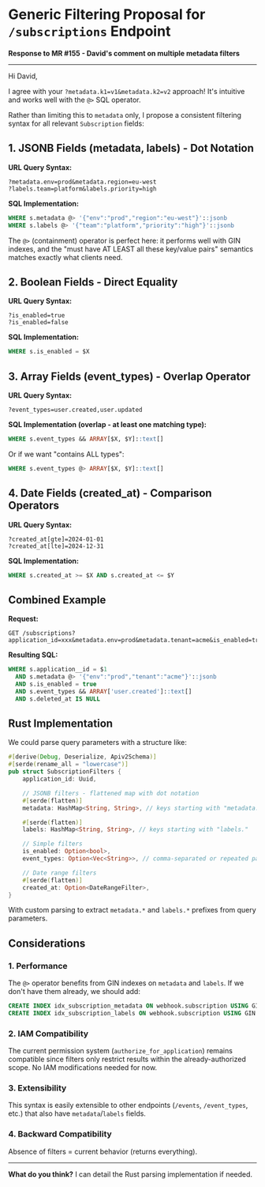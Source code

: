 # Generic Filtering Proposal for `/subscriptions` Endpoint

**Response to MR #155 - David's comment on multiple metadata filters**

---

Hi David,

I agree with your `?metadata.k1=v1&metadata.k2=v2` approach! It's intuitive and works well with the `@>` SQL operator.

Rather than limiting this to `metadata` only, I propose a consistent filtering syntax for all relevant `Subscription` fields:

## 1. JSONB Fields (metadata, labels) - Dot Notation

**URL Query Syntax:**
```
?metadata.env=prod&metadata.region=eu-west
?labels.team=platform&labels.priority=high
```

**SQL Implementation:**
```sql
WHERE s.metadata @> '{"env":"prod","region":"eu-west"}'::jsonb
WHERE s.labels @> '{"team":"platform","priority":"high"}'::jsonb
```

The `@>` (containment) operator is perfect here: it performs well with GIN indexes, and the "must have AT LEAST all these key/value pairs" semantics matches exactly what clients need.

## 2. Boolean Fields - Direct Equality

**URL Query Syntax:**
```
?is_enabled=true
?is_enabled=false
```

**SQL Implementation:**
```sql
WHERE s.is_enabled = $X
```

## 3. Array Fields (event_types) - Overlap Operator

**URL Query Syntax:**
```
?event_types=user.created,user.updated
```

**SQL Implementation (overlap - at least one matching type):**
```sql
WHERE s.event_types && ARRAY[$X, $Y]::text[]
```

Or if we want "contains ALL types":
```sql
WHERE s.event_types @> ARRAY[$X, $Y]::text[]
```

## 4. Date Fields (created_at) - Comparison Operators

**URL Query Syntax:**
```
?created_at[gte]=2024-01-01
?created_at[lte]=2024-12-31
```

**SQL Implementation:**
```sql
WHERE s.created_at >= $X AND s.created_at <= $Y
```

## Combined Example

**Request:**
```
GET /subscriptions?application_id=xxx&metadata.env=prod&metadata.tenant=acme&is_enabled=true&event_types=user.created
```

**Resulting SQL:**
```sql
WHERE s.application__id = $1
  AND s.metadata @> '{"env":"prod","tenant":"acme"}'::jsonb
  AND s.is_enabled = true
  AND s.event_types && ARRAY['user.created']::text[]
  AND s.deleted_at IS NULL
```

## Rust Implementation

We could parse query parameters with a structure like:

```rust
#[derive(Debug, Deserialize, Apiv2Schema)]
#[serde(rename_all = "lowercase")]
pub struct SubscriptionFilters {
    application_id: Uuid,

    // JSONB filters - flattened map with dot notation
    #[serde(flatten)]
    metadata: HashMap<String, String>, // keys starting with "metadata."

    #[serde(flatten)]
    labels: HashMap<String, String>, // keys starting with "labels."

    // Simple filters
    is_enabled: Option<bool>,
    event_types: Option<Vec<String>>, // comma-separated or repeated params

    // Date range filters
    #[serde(flatten)]
    created_at: Option<DateRangeFilter>,
}
```

With custom parsing to extract `metadata.*` and `labels.*` prefixes from query parameters.

## Considerations

### 1. Performance
The `@>` operator benefits from GIN indexes on `metadata` and `labels`. If we don't have them already, we should add:

```sql
CREATE INDEX idx_subscription_metadata ON webhook.subscription USING GIN (metadata);
CREATE INDEX idx_subscription_labels ON webhook.subscription USING GIN (labels);
```

### 2. IAM Compatibility
The current permission system (`authorize_for_application`) remains compatible since filters only restrict results within the already-authorized scope. No IAM modifications needed for now.

### 3. Extensibility
This syntax is easily extensible to other endpoints (`/events`, `/event_types`, etc.) that also have `metadata`/`labels` fields.

### 4. Backward Compatibility
Absence of filters = current behavior (returns everything).

---

**What do you think?** I can detail the Rust parsing implementation if needed.
